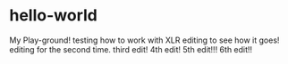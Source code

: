 # hello-world
My Play-ground!
testing how to work with XLR
editing to see how it goes!
editing for the second time.
third edit!
4th edit!
5th edit!!!
6th edit!!
